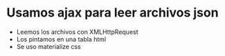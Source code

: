 # Usamos ajax para leer archivos json

- Leemos los archivos con XMLHttpRequest
- Los pintamos en una tabla html
- Se uso materialize css